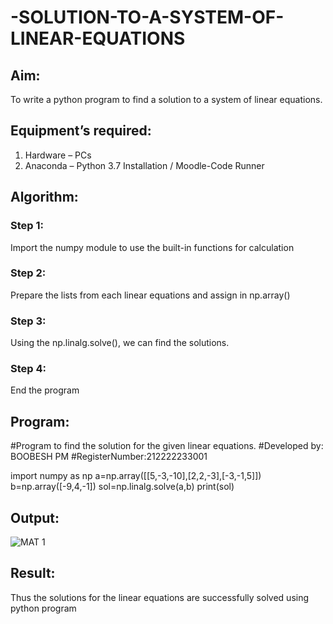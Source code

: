 # -SOLUTION-TO-A-SYSTEM-OF-LINEAR-EQUATIONS
## Aim:
To write a python program to find a solution to a system of linear equations.
## Equipment’s required:
1. 	Hardware – PCs
2. 	Anaconda – Python 3.7 Installation / Moodle-Code Runner
## Algorithm:
### Step 1: 
Import the numpy module to use the built-in functions for calculation
### Step 2: 
Prepare the lists from each linear equations and assign in np.array()
### Step 3: 
Using the np.linalg.solve(), we can find the solutions.
### Step 4: 
End the program
## Program:
#Program to find the solution for the given linear equations.
#Developed by: BOOBESH PM
#RegisterNumber:212222233001

import numpy as np
a=np.array([[5,-3,-10],[2,2,-3],[-3,-1,5]])
b=np.array([-9,4,-1])
sol=np.linalg.solve(a,b)
print(sol)
## Output:
![MAT 1](https://github.com/Boobeshkrishna/-SOLUTION-TO-A-SYSTEM-OF-LINEAR-EQUATIONS/assets/141472052/ed325423-6938-4157-ae7a-9106ae4572f0)

## Result: 
Thus the solutions for the linear equations are successfully solved using python program

